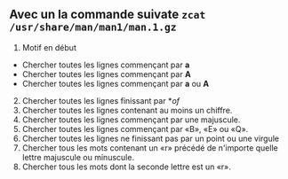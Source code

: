 ## Avec un la commande suivate ```zcat /usr/share/man/man1/man.1.gz```
1) Motif en début
- Chercher toutes les lignes commençant par **a** 
- Chercher toutes les lignes commençant par **A**
- Chercher toutes les lignes commençant par **a** ou **A**
2) Chercher toutes les lignes finissant par **of*
3) Chercher toutes les lignes contenant au moins un chiffre.
4) Chercher toutes les lignes commençant par une majuscule.
5) Chercher toutes les lignes commençant par «B», «E» ou «Q».
6) Chercher toutes les lignes ne finissant pas par un point ou une virgule
7) Chercher tous les mots contenant un «r» précédé de n'importe quelle lettre majuscule ou minuscule.
8) Chercher tous les mots dont la seconde lettre est un «r».
